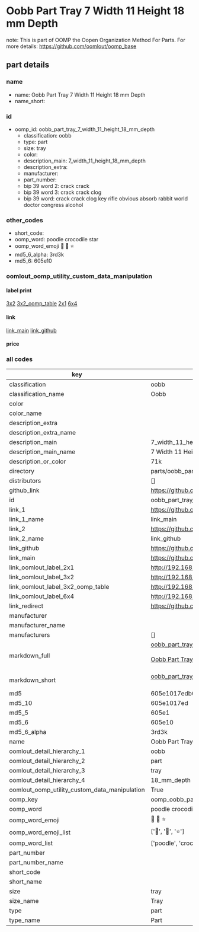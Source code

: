# Oobb Part Tray 7 Width 11 Height 18 mm Depth  

note: This is part of OOMP the Oopen Organization Method For Parts. For more details: https://github.com/oomlout/oomp_base

##  part details
  







### name
* name: Oobb Part Tray 7 Width 11 Height 18 mm Depth
* name_short: 
### id
* oomp_id: oobb_part_tray_7_width_11_height_18_mm_depth
  * classification: oobb
  * type: part
  * size: tray
  * color: 
  * description_main: 7_width_11_height_18_mm_depth
  * description_extra: 
  * manufacturer: 
  * part_number: 
  * bip 39 word 2: crack crack
  * bip 39 word 3: crack crack clog
  * bip 39 word: crack crack clog key rifle obvious absorb rabbit world doctor congress alcohol

### other_codes
* short_code: 
* oomp_word: poodle crocodile star
* oomp_word_emoji :poodle: :crocodile: :star:
* md5_6_alpha: 3rd3k
* md5_6: 605e10






### oomlout_oomp_utility_custom_data_manipulation
#### label print
[3x2](http://192.168.1.245:1112/?label=oomp%203rd3k)
[3x2_oomp_table](http://192.168.1.108:1112/?label=oomp%203rd3k)
[2x1](http://192.168.1.242:1112/?label=oomp%203rd3k)
[6x4](http://192.168.1.55:1112/?label=oomp%203rd3k)    

#### link

[link_main](https://github.com/oomlout/oomlout_oomp_version_1_messy/tree/main/parts/oobb_part_tray_7_width_11_height_18_mm_depth) [link_github](https://github.com/oomlout/oomlout_oomp_version_1_messy/tree/main/parts/oobb_part_tray_7_width_11_height_18_mm_depth)                             

#### price







### all codes 
| key | value |  
| --- | --- |  
| classification | oobb |  
| classification_name | Oobb |  
| color |  |  
| color_name |  |  
| description_extra |  |  
| description_extra_name |  |  
| description_main | 7_width_11_height_18_mm_depth |  
| description_main_name | 7 Width 11 Height 18 mm Depth |  
| description_or_color | 71k |  
| directory | parts/oobb_part_tray_7_width_11_height_18_mm_depth |  
| distributors | [] |  
| github_link | https://github.com/oomlout/oomlout_oomp_part_src/tree/main/parts/oobb_part_tray_7_width_11_height_18_mm_depth |  
| id | oobb_part_tray_7_width_11_height_18_mm_depth |  
| link_1 | https://github.com/oomlout/oomlout_oomp_version_1_messy/tree/main/parts/oobb_part_tray_7_width_11_height_18_mm_depth |  
| link_1_name | link_main |  
| link_2 | https://github.com/oomlout/oomlout_oomp_version_1_messy/tree/main/parts/oobb_part_tray_7_width_11_height_18_mm_depth |  
| link_2_name | link_github |  
| link_github | https://github.com/oomlout/oomlout_oomp_version_1_messy/tree/main/parts/oobb_part_tray_7_width_11_height_18_mm_depth |  
| link_main | https://github.com/oomlout/oomlout_oomp_version_1_messy/tree/main/parts/oobb_part_tray_7_width_11_height_18_mm_depth |  
| link_oomlout_label_2x1 | http://192.168.1.242:1112/?label=oomp%203rd3k |  
| link_oomlout_label_3x2 | http://192.168.1.245:1112/?label=oomp%203rd3k |  
| link_oomlout_label_3x2_oomp_table | http://192.168.1.108:1112/?label=oomp%203rd3k |  
| link_oomlout_label_6x4 | http://192.168.1.55:1112/?label=oomp%203rd3k |  
| link_redirect | https://github.com/oomlout/oomlout_oomp_version_1_messy/tree/main/parts/oobb_part_tray_7_width_11_height_18_mm_depth |  
| manufacturer |  |  
| manufacturer_name |  |  
| manufacturers | [] |  
| markdown_full | [oobb_part_tray_7_width_11_height_18_mm_depth](none)<br>[](none)<br>[Oobb Part Tray 7 Width 11 Height 18 Mm Depth](none)<br><br> |  
| markdown_short | [oobb_part_tray_7_width_11_height_18_mm_depth](none)<br><br> |  
| md5 | 605e1017edb0201a62dcd7a0570c718e |  
| md5_10 | 605e1017ed |  
| md5_5 | 605e1 |  
| md5_6 | 605e10 |  
| md5_6_alpha | 3rd3k |  
| name | Oobb Part Tray 7 Width 11 Height 18 mm Depth |  
| oomlout_detail_hierarchy_1 | oobb |  
| oomlout_detail_hierarchy_2 | part |  
| oomlout_detail_hierarchy_3 | tray |  
| oomlout_detail_hierarchy_4 | 18_mm_depth |  
| oomlout_oomp_utility_custom_data_manipulation | True |  
| oomp_key | oomp_oobb_part_tray_7_width_11_height_18_mm_depth |  
| oomp_word | poodle crocodile star |  
| oomp_word_emoji | :poodle: :crocodile: :star: |  
| oomp_word_emoji_list | [':poodle:', ':crocodile:', ':star:'] |  
| oomp_word_list | ['poodle', 'crocodile', 'star'] |  
| part_number |  |  
| part_number_name |  |  
| short_code |  |  
| short_name |  |  
| size | tray |  
| size_name | Tray |  
| type | part |  
| type_name | Part |  
